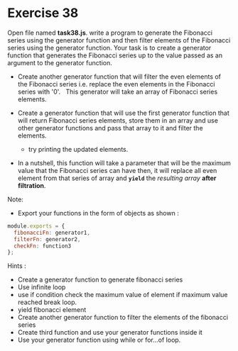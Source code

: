 # Exercise 38

Open file named **task38.js**. write a program to generate the Fibonacci series using the
 generator function and then filter elements of the Fibonacci series using the generator function.
Your task is to create a generator function that generates the Fibonacci series up to the 
value passed as an argument to the generator function.

- Create another generator function that will filter the even elements of the Fibonacci 
series i.e. replace the even elements in the Fibonacci series with '0'.
  This generator will take an array of Fibonacci series elements.

- Create a generator function that will use the first generator function that will
 return Fibonacci series elements, store them in an array and use other generator
  functions and pass that array to it and filter the elements.
  - try printing the updated elements.
- In a nutshell, this function will take a parameter that will be the maximum value
 that the Fibonacci series can have then, it will replace all even element from that 
 series of array and **`yield`** the *resulting array* **after filtration**.

Note:

- Export your functions in the form of objects as shown :

```js
module.exports = {
  fibonacciFn: generator1,
  filterFn: generator2,
  checkFn: function3
};
```

Hints :

- Create a generator function to generate fibonacci series
- Use infinite loop
- use if condition check the maximum value of element if maximum value reached break loop.
- yield fibonacci element
- Create another generator function to filter the elements of the fibonacci series
- Create third function and use your generator functions inside it
- Use your generator function using while or for...of loop.
